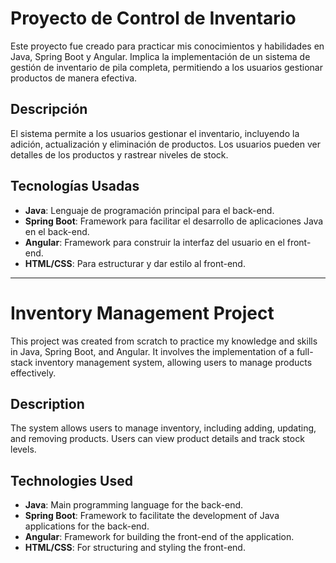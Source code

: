 # Proyecto de Control de Inventario

Este proyecto fue creado para practicar mis conocimientos y habilidades en Java, Spring Boot y Angular. 
Implica la implementación de un sistema de gestión de inventario de pila completa, permitiendo a los usuarios gestionar productos de manera efectiva.

## Descripción

El sistema permite a los usuarios gestionar el inventario, incluyendo la adición, actualización y eliminación de productos.
Los usuarios pueden ver detalles de los productos y rastrear niveles de stock.

## Tecnologías Usadas

- **Java**: Lenguaje de programación principal para el back-end.
- **Spring Boot**: Framework para facilitar el desarrollo de aplicaciones Java en el back-end.
- **Angular**: Framework para construir la interfaz del usuario en el front-end.
- **HTML/CSS**: Para estructurar y dar estilo al front-end.
-----------------------------------------------------------------------------------------------------------------------------------------------------
# Inventory Management Project

This project was created from scratch to practice my knowledge and skills in Java, Spring Boot, and Angular. 
It involves the implementation of a full-stack inventory management system, allowing users to manage products effectively.

## Description

The system allows users to manage inventory, including adding, updating, and removing products. Users can view product details and track stock levels.

## Technologies Used

- **Java**: Main programming language for the back-end.
- **Spring Boot**: Framework to facilitate the development of Java applications for the back-end.
- **Angular**: Framework for building the front-end of the application.
- **HTML/CSS**: For structuring and styling the front-end.
